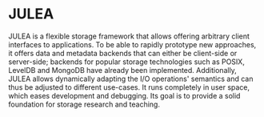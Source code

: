 # JULEA

JULEA is a flexible storage framework that allows offering arbitrary client interfaces to applications.
To be able to rapidly prototype new approaches, it offers data and metadata backends that can either be client-side or server-side;
backends for popular storage technologies such as POSIX, LevelDB and MongoDB have already been implemented.
Additionally, JULEA allows dynamically adapting the I/O operations' semantics and can thus be adjusted to different use-cases.
It runs completely in user space, which eases development and debugging.
Its goal is to provide a solid foundation for storage research and teaching.

